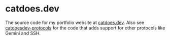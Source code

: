 # catdoes.dev

The source code for my portfolio website at [catdoes.dev](https://catdoes.dev). Also see [catdoesdev-protocols](https://github.com/mat-1/matdoesdev-protocols) for the code that adds support for other protocols like Gemini and SSH.
